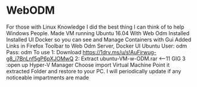 # WebODM





For those with Linux Knowledge I did the best thing I can think of to help Windows People.
Made VM running Ubuntu 16.04 With Web Odm Installed
Installed UI Docker so you can see and Manage Containers with Gui
Added Links in Firefox Toolbar to Web Odm Server, Docker UI
Ubuntu User: odm Pass: odm
To use
1: Download https://1drv.ms/u/s!AuFirwug-g8_i7BnLnf5gP6pXJOMwQ
2: Extract ubuntu-VM-w-ODM.rar <--11 GIG
3 :open up Hyper-V Manager Choose import Virtual Machine Point it extracted Folder and restore to your PC.
I will periodically update if any noticeable impartments are made
